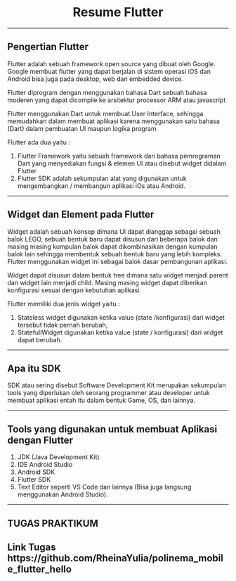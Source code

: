 <center> <h1> Resume Flutter </h1> </center>

<hr>

## Pengertian Flutter

Flutter adalah sebuah framework open source yang dibuat oleh Google.
Google membuat flutter yang dapat berjalan di sistem operasi iOS dan Android bisa juga pada desktop, web dan embedded device.

Flutter diprogram dengan menggunakan bahasa Dart sebuah bahasa moderen yang dapat dicompile ke arsitektur processor ARM atau javascript

Flutter menggunakan Dart untuk membuat User Interface, sehingga memudahkan dalam membuat aplikasi karena menggunakan satu bahasa (Dart) dalam pembuatan UI maupun logika program

Flutter ada dua yaitu :

1. Flutter Framework yaitu sebuah framework dari bahasa pemrograman Dart yang menyediakan fungsi & elemen UI atau disebut widget didalam Flutter
2. Flutter SDK adalah sekumpulan alat yang digunakan untuk mengembangkan / membangun aplikasi iOs atau Android.
<hr>

## Widget dan Element pada Flutter
Widget adalah sebuah konsep dimana UI dapat dianggap sebagai sebuah balok LEGO, sebuah bentuk baru dapat disusun dari beberapa balok dan masing masing kumpulan balok dapat dikombinasikan dengan kumpulan balok lain sehingga membentuk sebuah bentuk baru yang lebih kompleks. Flutter menggunakan widget ini sebagai balok dasar pembangunan aplikasi. 

Widget dapat disusun dalam bentuk tree dimana satu widget menjadi parent dan widget lain menjadi child. Masing masing widget dapat diberikan konfigurasi sesuai dengan kebutuhan aplikasi.

Flutter memiliki dua jenis widget yaitu :
1. Stateless widget digunakan ketika value (state /konfigurasi) dari widget tersebut tidak pernah berubah,
2. StatefullWidget digunakan ketika value (state / konfigurasi) dari widget dapat berubah.

<hr>

## Apa itu SDK
SDK atau sering disebut Software Development Kit merupakan sekumpulan tools yang diperlukan oleh seorang programmer atau developer untuk membuat aplikasi entah itu dalam bentuk Game, OS, dan lainnya.

<hr>

## Tools yang digunakan untuk membuat Aplikasi dengan Flutter
  1.	JDK (Java Development Kit)
  2.	IDE Android Studio
  3.	Android SDK
  4.	Flutter SDK
  5.	Text Editor seperti VS Code dan lainnya  (Bisa juga langsung menggunakan Android Studio).

<hr>

<h2> TUGAS PRAKTIKUM <h2>
<b> Link Tugas </b>
https://github.com/RheinaYulia/polinema_mobile_flutter_hello
